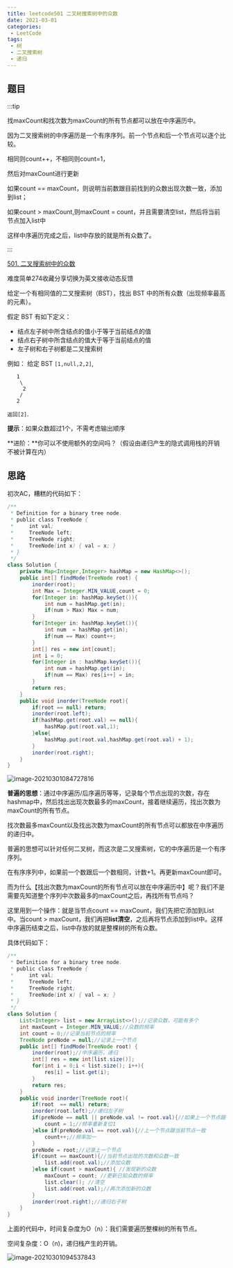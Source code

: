 ```yaml
---
title: leetcode501 二叉树搜索树中的众数
date: 2021-03-01
categories:
 - LeetCode
tags:
 - 树
 - 二叉搜索树
 - 递归
---
```


## 题目

:::tip

找maxCount和找次数为maxCount的所有节点都可以放在中序遍历中。

因为二叉搜索树的中序遍历是一个有序序列。前一个节点和后一个节点可以逐个比较。

相同则count++，不相同则count=1，

然后对maxCount进行更新

如果count == maxCount，则说明当前数跟目前找到的众数出现次数一致，添加到list；

如果count > maxCount,则maxCount = count，并且需要清空list，然后将当前节点加入list中

这样中序遍历完成之后，list中存放的就是所有众数了。

:::

<!-- more -->

[501. 二叉搜索树中的众数](https://leetcode-cn.com/problems/find-mode-in-binary-search-tree/)

难度简单274收藏分享切换为英文接收动态反馈

给定一个有相同值的二叉搜索树（BST），找出 BST 中的所有众数（出现频率最高的元素）。

假定 BST 有如下定义：

- 结点左子树中所含结点的值小于等于当前结点的值
- 结点右子树中所含结点的值大于等于当前结点的值
- 左子树和右子树都是二叉搜索树

例如：
给定 BST `[1,null,2,2]`,

```
   1
    \
     2
    /
   2
```

`返回[2]`.

**提示**：如果众数超过1个，不需考虑输出顺序

**进阶：**你可以不使用额外的空间吗？（假设由递归产生的隐式调用栈的开销不被计算在内）



## 思路

初次AC，糟糕的代码如下：

```java
/**
 * Definition for a binary tree node.
 * public class TreeNode {
 *     int val;
 *     TreeNode left;
 *     TreeNode right;
 *     TreeNode(int x) { val = x; }
 * }
 */
class Solution {
    private Map<Integer,Integer> hashMap = new HashMap<>();
    public int[] findMode(TreeNode root) {
        inorder(root);
        int Max = Integer.MIN_VALUE,count = 0;
        for(Integer in: hashMap.keySet()){
            int num = hashMap.get(in);
            if(num > Max) Max = num;
        }
        for(Integer in: hashMap.keySet()){
            int num  = hashMap.get(in);
            if(num == Max) count++;
        }
        int[] res = new int[count];
        int i = 0;
        for(Integer in : hashMap.keySet()){
            int num = hashMap.get(in);
            if(num == Max) res[i++] = in;
        }
        return res;
    }
    public void inorder(TreeNode root){
        if(root == null) return;
        inorder(root.left);
        if(hashMap.get(root.val) == null){
            hashMap.put(root.val,1);
        }else{
            hashMap.put(root.val,hashMap.get(root.val) + 1);
        }
        inorder(root.right);
    }
}
```

![image-20210301084727816](https://i.loli.net/2021/03/01/2u14i5amjTPMSIG.png)



**普遍的思想**：通过中序遍历/后序遍历等等，记录每个节点出现的次数，存在hashmap中，然后找出出现次数最多的maxCount，接着继续遍历，找出次数为maxCount的所有节点。

找次数最多maxCount以及找出次数为maxCount的所有节点可以都放在中序遍历的递归中。

普遍的思想可以针对任何二叉树，而这次是二叉搜索树，它的中序遍历是一个有序序列。

在有序序列中，如果前一个数跟后一个数相同，计数+1。再更新maxCount即可。

而为什么【找出次数为maxCount的所有节点可以放在中序遍历中】呢？我们不是需要先知道整个序列中次数最多的maxCount之后，再找所有节点吗？

这里用到一个操作：就是当节点count ==  maxCount，我们先把它添加到List中。当count > maxCount，我们再把**list清空**，之后再将节点添加到list中。这样中序遍历结束之后，list中存放的就是整棵树的所有众数。

具体代码如下：

```java
/**
 * Definition for a binary tree node.
 * public class TreeNode {
 *     int val;
 *     TreeNode left;
 *     TreeNode right;
 *     TreeNode(int x) { val = x; }
 * }
 */
class Solution {
    List<Integer> list = new ArrayList<>();//记录众数，可能有多个
    int maxCount = Integer.MIN_VALUE;//众数的频率
    int count = 0;//记录当前节点的频率
    TreeNode preNode = null;//记录上一个节点
    public int[] findMode(TreeNode root) {
        inorder(root);//中序遍历，递归
        int[] res = new int[list.size()];
        for(int i = 0;i < list.size(); i++){
            res[i] = list.get(i);
        }
        return res;
    }
    public void inorder(TreeNode root){
        if(root  == null) return;
        inorder(root.left);//递归左子树
        if(preNode == null || preNode.val != root.val){//如果上一个节点跟当前节点不一致
            count = 1;//频率重新复位1
        }else if(preNode.val == root.val){//上一个节点跟当前节点一致
            count++;//频率加一
        }
        preNode = root;//记录上一个节点
        if(count == maxCount){//当前节点出现的次数和众数一致
            list.add(root.val);//添加众数
        }else if(count > maxCount){ //发现新的众数
            maxCount = count; //更新已知众数的频率
            list.clear(); //清空
            list.add(root.val);//再次添加新的众数
        }
        inorder(root.right);//递归右子树
    }
}
```



上面的代码中，时间复杂度为O（n）：我们需要遍历整棵树的所有节点。

空间复杂度：O（n)，递归栈产生的开销。

![image-20210301094537843](https://i.loli.net/2021/03/01/Nrgn6huSzPMa2IZ.png)